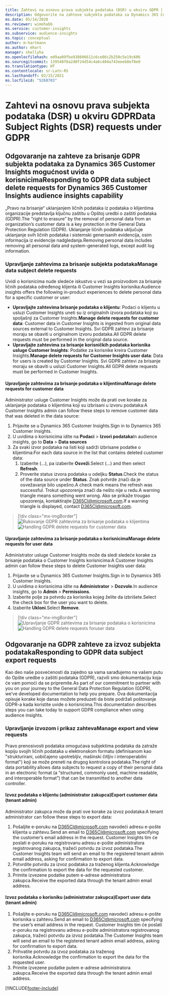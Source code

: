 ```yaml
---
title: Zahtevi na osnovu prava subjekta podataka (DSR) u okviru GDPR | Microsoft Docs
description: Odgovorite na zahteve subjekta podataka za Dynamics 365 Customer Insights mogućnost uvida o korisnicima.
ms.date: 05/14/2020
ms.reviewer: wimohabb
ms.service: customer-insights
ms.subservice: audience-insights
ms.topic: conceptual
author: m-hartmann
ms.author: mhart
manager: shellyha
ms.openlocfilehash: ed9aa09fba938606611c6ce86c2b250c5e19c606
ms.sourcegitcommit: 139548f8a2d0f24d54c4a6c404a743eeeb8ef8e0
ms.translationtype: HT
ms.contentlocale: sr-Latn-RS
ms.lasthandoff: 02/15/2021
ms.locfileid: "5268703"
---
```

# <a name="data-subject-rights-dsr-requests-under-gdpr"></a><span data-ttu-id="c1646-103">Zahtevi na osnovu prava subjekta podataka (DSR) u okviru GDPR</span><span class="sxs-lookup"><span data-stu-id="c1646-103">Data Subject Rights (DSR) requests under GDPR</span></span>

## <a name="responding-to-gdpr-data-subject-delete-requests-for-dynamics-365-customer-insights-audience-insights-capability"></a><span data-ttu-id="c1646-104">Odgovaranje na zahteve za brisanje GDPR subjekta podataka za Dynamics 365 Customer Insights mogućnost uvida o korisnicima</span><span class="sxs-lookup"><span data-stu-id="c1646-104">Responding to GDPR data subject delete requests for Dynamics 365 Customer Insights audience insights capability</span></span>

<span data-ttu-id="c1646-105">„Pravo na brisanje“ uklanjanjem ličnih podataka iz podataka o klijentima organizacije predstavlja ključnu zaštitu u Opštoj uredbi o zaštiti podataka (GDPR).</span><span class="sxs-lookup"><span data-stu-id="c1646-105">The “right to erasure” by the removal of personal data from an organization’s customer data is a key protection in the General Data Protection Regulation (GDPR).</span></span> <span data-ttu-id="c1646-106">Uklanjanje ličnih podataka uključuje uklanjanje svih ličnih podataka i sistemski generisanih evidencija, osim informacija iz evidencije nadgledanja.</span><span class="sxs-lookup"><span data-stu-id="c1646-106">Removing personal data includes removing all personal data and system-generated logs, except audit log information.</span></span>

### <a name="manage-data-subject-delete-requests"></a><span data-ttu-id="c1646-107">Upravljanje zahtevima za brisanje subjekta podataka</span><span class="sxs-lookup"><span data-stu-id="c1646-107">Manage data subject delete requests</span></span>

<span data-ttu-id="c1646-108">Uvidi o korisnicima nude sledeće iskustvo u vezi sa proizvodom za brisanje ličnih podataka određenog klijenta ili Customer Insights korisnika:</span><span class="sxs-lookup"><span data-stu-id="c1646-108">Audience insights offers the following in-product experiences to delete personal data for a specific customer or user:</span></span>

- <span data-ttu-id="c1646-109">**Upravljajte zahtevima brisanje podataka o klijentu**: Podaci o klijentu u usluzi Customer Insights uneti su iz originalnih izvora podataka koji su spoljašnji za Customer Insights.</span><span class="sxs-lookup"><span data-stu-id="c1646-109">**Manage delete requests for customer data**: Customer data in Customer Insights is ingested from original data sources external to Customer Insights.</span></span> <span data-ttu-id="c1646-110">Svi GDPR zahtevi za brisanje moraju se obaviti u originalnom izvoru podataka.</span><span class="sxs-lookup"><span data-stu-id="c1646-110">All GDPR delete requests must be performed in the original data source.</span></span>
- <span data-ttu-id="c1646-111">**Upravljajte zahtevima za brisanje korisničkih podataka korisnika usluge Customer Insights**: Podatke za korisnike kreira Customer Insights.</span><span class="sxs-lookup"><span data-stu-id="c1646-111">**Manage delete requests for Customer Insights user data**: Data for users is created by Customer Insights.</span></span> <span data-ttu-id="c1646-112">Svi GDPR zahtevi za brisanje moraju se obaviti u usluzi Customer Insights.</span><span class="sxs-lookup"><span data-stu-id="c1646-112">All GDPR delete requests must be performed in Customer Insights.</span></span>

#### <a name="manage-delete-requests-for-customer-data"></a><span data-ttu-id="c1646-113">Upravljanje zahtevima za brisanje podataka o klijentima</span><span class="sxs-lookup"><span data-stu-id="c1646-113">Manage delete requests for customer data</span></span>

<span data-ttu-id="c1646-114">Administrator usluge Customer Insights može da prati ove korake za uklanjanje podataka o klijentima koji su izbrisani u izvoru podataka:</span><span class="sxs-lookup"><span data-stu-id="c1646-114">A Customer Insights admin can follow these steps to remove customer data that was deleted in the data source:</span></span>

1. <span data-ttu-id="c1646-115">Prijavite se u Dynamics 365 Customer Insights.</span><span class="sxs-lookup"><span data-stu-id="c1646-115">Sign in to Dynamics 365 Customer Insights.</span></span>
2. <span data-ttu-id="c1646-116">U uvidima o korisnicima idite na **Podaci** > **Izvori podataka**</span><span class="sxs-lookup"><span data-stu-id="c1646-116">In audience insights, go to **Data** > **Data sources**</span></span>
3. <span data-ttu-id="c1646-117">Za svaki izvor podataka na listi koji sadrži izbrisane podatke o klijentima:</span><span class="sxs-lookup"><span data-stu-id="c1646-117">For each data source in the list that contains deleted customer data:</span></span>
   1. <span data-ttu-id="c1646-118">Izaberite (...), pa izaberite **Osveži**.</span><span class="sxs-lookup"><span data-stu-id="c1646-118">Select (...) and then select **Refresh**.</span></span>
   2. <span data-ttu-id="c1646-119">Proverite status izvora podataka u odeljku **Status**.</span><span class="sxs-lookup"><span data-stu-id="c1646-119">Check the status of the data source under **Status**.</span></span> <span data-ttu-id="c1646-120">Znak potvrde znači da je osvežavanje bilo uspešno.</span><span class="sxs-lookup"><span data-stu-id="c1646-120">A check mark means the refresh was successful.</span></span> <span data-ttu-id="c1646-121">Trokut upozorenja znači da nešto nije u redu.</span><span class="sxs-lookup"><span data-stu-id="c1646-121">A warning triangle means something went wrong.</span></span> <span data-ttu-id="c1646-122">Ako se prikaže trougao upozorenja, kontaktirajte D365CI@microsoft.com.</span><span class="sxs-lookup"><span data-stu-id="c1646-122">If a warning triangle is displayed, contact D365CI@microsoft.com.</span></span>

> [!div class="mx-imgBorder"]
> <span data-ttu-id="c1646-123">![Rukovanje GDPR zahtevima za brisanje podataka o klijentima](media/gdpr-data-sources.png "Rukovanje GDPR zahtevima za brisanje podataka o klijentima")</span><span class="sxs-lookup"><span data-stu-id="c1646-123">![Handling GDPR delete requests for customer data](media/gdpr-data-sources.png "Handling GDPR delete requests for customer data")</span></span>

#### <a name="manage-delete-requests-for-user-data"></a><span data-ttu-id="c1646-124">Upravljanje zahtevima za brisanje podataka o korisnicima</span><span class="sxs-lookup"><span data-stu-id="c1646-124">Manage delete requests for user data</span></span>

<span data-ttu-id="c1646-125">Administrator usluge Customer Insights može da sledi sledeće korake za brisanje podataka o Customer Insights korisnicima:</span><span class="sxs-lookup"><span data-stu-id="c1646-125">A Customer Insights admin can follow these steps to delete Customer Insights user data:</span></span>

1. <span data-ttu-id="c1646-126">Prijavite se u Dynamics 365 Customer Insights.</span><span class="sxs-lookup"><span data-stu-id="c1646-126">Sign in to Dynamics 365 Customer Insights.</span></span>
2. <span data-ttu-id="c1646-127">U uvidima o korisnicima idite na **Administrator** > **Dozvole**.</span><span class="sxs-lookup"><span data-stu-id="c1646-127">In audience insights, go to **Admin** > **Permissions**.</span></span>
3. <span data-ttu-id="c1646-128">Izaberite polje za potvrdu za korisnika kojeg želite da izbrišete.</span><span class="sxs-lookup"><span data-stu-id="c1646-128">Select the check box for the user you want to delete.</span></span>
4. <span data-ttu-id="c1646-129">Izaberite **Ukloni**.</span><span class="sxs-lookup"><span data-stu-id="c1646-129">Select **Remove**.</span></span>

> [!div class="mx-imgBorder"]
> <span data-ttu-id="c1646-130">![Upravljanje GDPR zahtevima za brisanje podataka o korisnicima](media/gdpr-permissions.png "Upravljanje GDPR zahtevima za brisanje podataka o korisnicima")</span><span class="sxs-lookup"><span data-stu-id="c1646-130">![Handling GDPR delete requests foruser data](media/gdpr-permissions.png "Handling GDPR delete requests for user data")</span></span>

## <a name="responding-to-gdpr-data-subject-export-requests"></a><span data-ttu-id="c1646-131">Odgovaranje na GDPR zahteve za izvoz subjekta podataka</span><span class="sxs-lookup"><span data-stu-id="c1646-131">Responding to GDPR data subject export requests</span></span>

<span data-ttu-id="c1646-132">Kao deo naše posvećenosti da zajedno sa vama sarađujemo na vašem putu do Opšte uredbe o zaštiti podataka (GDPR), razvili smo dokumentaciju koja će vam pomoći da se pripremite.</span><span class="sxs-lookup"><span data-stu-id="c1646-132">As part of our commitment to partner with you on your journey to the General Data Protection Regulation (GDPR), we’ve developed documentation to help you prepare.</span></span> <span data-ttu-id="c1646-133">Ova dokumentacija opisuje korake koje danas možete preduzeti da biste podržali poštovanje GDPR-a kada koristite uvide o korisnicima.</span><span class="sxs-lookup"><span data-stu-id="c1646-133">This documentation describes steps you can take today to support GDPR compliance when using audience insights.</span></span>

### <a name="manage-export-and-view-requests"></a><span data-ttu-id="c1646-134">Upravljanje izvozom i prikaz zahteva</span><span class="sxs-lookup"><span data-stu-id="c1646-134">Manage export and view requests</span></span>

<span data-ttu-id="c1646-135">Pravo prenosivosti podataka omogućava subjektima podataka da zatraže kopiju svojih ličnih podataka u elektronskom formatu (definisanom kao "strukturirani, uobičajeno upotrebljiv, mašinski čitljiv i interoperabilni format") koji se može preneti na drugog kontrolora podataka.</span><span class="sxs-lookup"><span data-stu-id="c1646-135">The right of data portability allows data subjects to request a copy of their personal data in an electronic format (a “structured, commonly used, machine readable, and interoperable format”) that can be transmitted to another data controller.</span></span>

#### <a name="export-customer-data-tenant-admin"></a><span data-ttu-id="c1646-136">Izvoz podataka o klijentu (administrator zakupca)</span><span class="sxs-lookup"><span data-stu-id="c1646-136">Export customer data (tenant admin)</span></span>

<span data-ttu-id="c1646-137">Administrator zakupca može da prati ove korake za izvoz podataka:</span><span class="sxs-lookup"><span data-stu-id="c1646-137">A tenant administrator can follow these steps to export data:</span></span>

1. <span data-ttu-id="c1646-138">Pošaljite e-poruku na D365CI@microsoft.com navodeći adresu e-pošte klijenta u zahtevu.</span><span class="sxs-lookup"><span data-stu-id="c1646-138">Send an email to D365CI@microsoft.com specifying the customer’s email address in the request.</span></span> <span data-ttu-id="c1646-139">Customer Insights tim će poslati e-poruku na registrovanu adresu e-pošte administratora registrovanog zakupca, tražeći potvrdu za izvoz podataka.</span><span class="sxs-lookup"><span data-stu-id="c1646-139">The Customer Insights team will send an email to the registered tenant admin email address, asking for confirmation to export data.</span></span>
2. <span data-ttu-id="c1646-140">Potvrdite potvrdu za izvoz podataka za traženog klijenta.</span><span class="sxs-lookup"><span data-stu-id="c1646-140">Acknowledge the confirmation to export the data for the requested customer.</span></span>
3. <span data-ttu-id="c1646-141">Primite izvezene podatke putem e-adrese administratora zakupca.</span><span class="sxs-lookup"><span data-stu-id="c1646-141">Receive the exported data through the tenant admin email address.</span></span>

#### <a name="export-user-data-tenant-admin"></a><span data-ttu-id="c1646-142">Izvoz podataka o korisniku (administrator zakupca)</span><span class="sxs-lookup"><span data-stu-id="c1646-142">Export user data (tenant admin)</span></span>

1. <span data-ttu-id="c1646-143">Pošaljite e-poruku na D365CI@microsoft.com navodeći adresu e-pošte korisnika u zahtevu.</span><span class="sxs-lookup"><span data-stu-id="c1646-143">Send an email to D365CI@microsoft.com specifying the user’s email address in the request.</span></span> <span data-ttu-id="c1646-144">Customer Insights tim će poslati e-poruku na registrovanu adresu e-pošte administratora registrovanog zakupca, tražeći potvrdu za izvoz podataka.</span><span class="sxs-lookup"><span data-stu-id="c1646-144">The Customer Insights team will send an email to the registered tenant admin email address, asking for confirmation to export data.</span></span>
2. <span data-ttu-id="c1646-145">Prihvatite potvrdu za izvoz podataka za traženog korisnika.</span><span class="sxs-lookup"><span data-stu-id="c1646-145">Acknowledge the confirmation to export the data for the requested user.</span></span>
3. <span data-ttu-id="c1646-146">Primite izvezene podatke putem e-adrese administratora zakupca.</span><span class="sxs-lookup"><span data-stu-id="c1646-146">Receive the exported data through the tenant admin email address.</span></span>


[!INCLUDE[footer-include](../includes/footer-banner.md)]